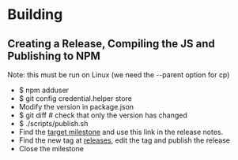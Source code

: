# Building

## Creating a Release, Compiling the JS and Publishing to NPM

Note: this must be run on Linux (we need the --parent option for cp)

  - $ npm adduser
  - $ git config credential.helper store
  - Modify the version in package.json
  - $ git diff # check that only the version has changed
  - $ ./scripts/publish.sh
  - Find the [target milestone](https://github.com/redgeoff/mson-react/milestones) and use this link in the release notes.
  - Find the new tag at [releases](https://github.com/redgeoff/mson-react/releases), edit the tag and publish the release
  - Close the milestone
